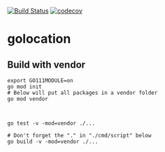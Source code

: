 


[![Build Status](https://travis-ci.org/mchirico/golocation.svg?branch=master)](https://travis-ci.org/mchirico/golocation)
[![codecov](https://codecov.io/gh/mchirico/golocation/branch/master/graph/badge.svg)](https://codecov.io/gh/mchirico/golocation)
# golocation

## Build with vendor
```
export GO111MODULE=on
go mod init
# Below will put all packages in a vendor folder
go mod vendor



go test -v -mod=vendor ./...

# Don't forget the "." in "./cmd/script" below
go build -v -mod=vendor ./...
```


